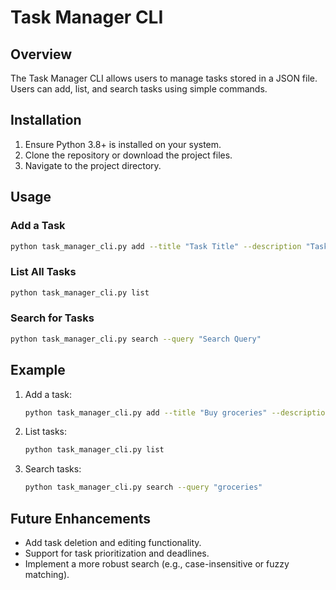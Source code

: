 # Task Manager CLI

## Overview
The Task Manager CLI allows users to manage tasks stored in a JSON file. Users can add, list, and search tasks using simple commands.

## Installation
1. Ensure Python 3.8+ is installed on your system.
2. Clone the repository or download the project files.
3. Navigate to the project directory.

## Usage

### Add a Task
```bash
python task_manager_cli.py add --title "Task Title" --description "Task Description"
```

### List All Tasks
```bash
python task_manager_cli.py list
```

### Search for Tasks
```bash
python task_manager_cli.py search --query "Search Query"
```

## Example

1. Add a task:
   ```bash
   python task_manager_cli.py add --title "Buy groceries" --description "Milk, eggs, and bread"
   ```

2. List tasks:
   ```bash
   python task_manager_cli.py list
   ```

3. Search tasks:
   ```bash
   python task_manager_cli.py search --query "groceries"
   ```

## Future Enhancements
- Add task deletion and editing functionality.
- Support for task prioritization and deadlines.
- Implement a more robust search (e.g., case-insensitive or fuzzy matching).